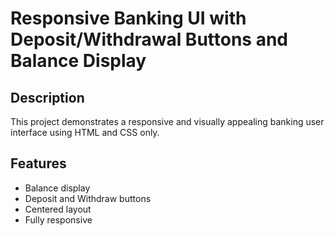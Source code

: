 # Responsive Banking UI with Deposit/Withdrawal Buttons and Balance Display

## Description
This project demonstrates a responsive and visually appealing banking user interface using HTML and CSS only.

## Features
- Balance display
- Deposit and Withdraw buttons
- Centered layout
- Fully responsive

